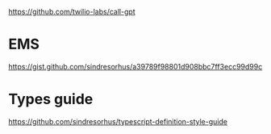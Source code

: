 https://github.com/twilio-labs/call-gpt

# EMS

https://gist.github.com/sindresorhus/a39789f98801d908bbc7ff3ecc99d99c

# Types guide

https://github.com/sindresorhus/typescript-definition-style-guide



